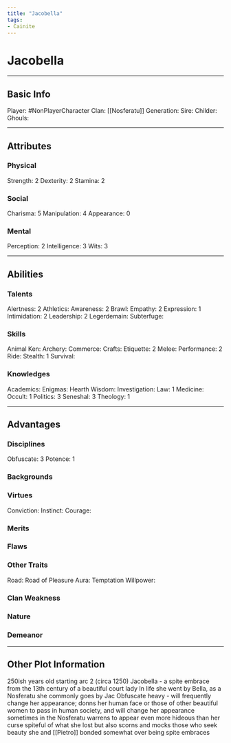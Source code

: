 ```yaml
---
title: "Jacobella"
tags:
- Cainite
---
```

# Jacobella
---
## Basic Info
Player: #NonPlayerCharacter 
Clan: [[Nosferatu]]
Generation:
Sire:
Childer:
Ghouls:

---

## Attributes
### Physical
Strength: 2
Dexterity: 2
Stamina: 2

### Social
Charisma: 5
Manipulation: 4
Appearance: 0

### Mental
Perception: 2
Intelligence: 3
Wits: 3

---

## Abilities
### Talents
Alertness: 2
Athletics:
Awareness: 2
Brawl:
Empathy: 2
Expression: 1
Intimidation: 2
Leadership: 2
Legerdemain:
Subterfuge:

### Skills
Animal Ken:
Archery:
Commerce:
Crafts:
Etiquette: 2
Melee:
Performance: 2
Ride:
Stealth: 1
Survival:

### Knowledges
Academics:
Enigmas:
Hearth Wisdom:
Investigation:
Law: 1
Medicine:
Occult: 1
Politics: 3
Seneshal: 3
Theology: 1

---

## Advantages
### Disciplines
Obfuscate: 3
Potence: 1

### Backgrounds



### Virtues
Conviction: 
Instinct:
Courage:

### Merits

### Flaws

### Other Traits
Road: Road of Pleasure
Aura: Temptation
Willpower:

### Clan Weakness

### Nature

### Demeanor

---
## Other Plot Information
250ish years old starting arc 2 (circa 1250)
Jacobella - a spite embrace from the 13th century of a beautiful court lady
In life she went by Bella, as a Nosferatu she commonly goes by Jac
Obfuscate heavy - will frequently change her appearance; donns her human face or those of other beautiful women to pass in human society, and will change her appearance sometimes in the Nosferatu warrens to appear even more hideous than her curse
spiteful of what she lost but also scorns and mocks those who seek beauty
she and [[Pietro]] bonded somewhat over being spite embraces
